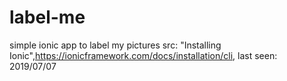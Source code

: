 # label-me
simple ionic app to label my pictures
src: "Installing Ionic",https://ionicframework.com/docs/installation/cli, last seen: 2019/07/07
